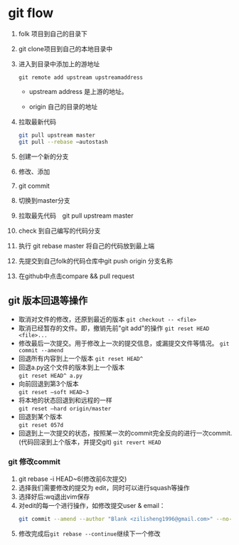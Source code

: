 # git flow

1.  folk 项目到自己的目录下

2. git clone项目到自己的本地目录中

3. 进入到目录中添加上的游地址

   ```shell
   git remote add upstream upstreamaddress
   ```

   - upstream address 是上游的地址。

   - origin 自己的目录的地址

4. 拉取最新代码

   ```bash
   git pull upstream master
   git pull --rebase —autostash
   ```

5. 创建一个新的分支

6. 修改、添加

7. git commit

8. 切换到master分支

9. 拉取最先代码　git pull upstream master

10. check 到自己编写的代码分支

11. 执行 git rebase master 将自己的代码放到最上端

12. 先提交到自己folk的代码仓库中git push origin 分支名称

13. 在github中点击compare && pull request



## git 版本回退等操作

- 取消对文件的修改，还原到最近的版本
  ``git checkout -- <file>``
- 取消已经暂存的文件。即，撤销先前"git add"的操作
  ``git reset HEAD <file>...``
- 修改最后一次提交。用于修改上一次的提交信息，或漏提交文件等情况。
  ``git commit --amend``
- 回退所有内容到上一个版本
  ``git reset HEAD^``
- 回退a.py这个文件的版本到上一个版本  
  ``git reset HEAD^ a.py``
- 向前回退到第3个版本  
  ``git reset –soft HEAD~3``
- 将本地的状态回退到和远程的一样  
  ``git reset –hard origin/master``
- 回退到某个版本  
  ``git reset 057d``
- 回退到上一次提交的状态，按照某一次的commit完全反向的进行一次commit.(代码回滚到上个版本，并提交git)
  ``git revert HEAD``
  
### git 修改commit
1. git rebase -i HEAD~6(修改前6次提交)
2. 选择我们需要修改的提交为 edit，同时可以进行squash等操作
3. 选择好后:wq退出vim保存
4. 对edit的每一个进行操作，如修改提交user & email：
    ```bash
    git commit --amend --author "Blank <zilisheng1996@gmail.com>" --no-edit
    ```
 5. 修改完成后`git rebase --continue`继续下一个修改

